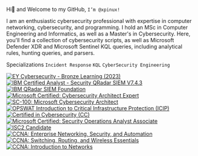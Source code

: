  Hi👋 and Welcome to my GitHub, `I’m @xpinux!`

I am an enthusiastic cybersecurity professional with expertise in computer networking, cybersecurity, and programming. I hold an MSc in Computer Engineering and Informatics, as well as a Master's in Cybersecurity.
Here, you'll find a collection of cybersecurity scripts, as well as Microsoft Defender XDR and Microsoft Sentinel KQL queries, including analytical rules, hunting queries, and parsers.

Specializations
 `Incident Response`  `KQL`  `CyberSecurity Engineering`
 
<!--START_SECTION:badges-->
[![EY Cybersecurity - Bronze Learning (2023)](https://images.credly.com/size/110x110/images/227f0a86-7b47-4a7f-b8b4-8d3448194213/image.png)](http://www.credly.com/badges/45cfb305-7653-4828-be2d-2dae8dd9114c "EY Cybersecurity - Bronze Learning (2023)")
[![IBM Certified Analyst - Security QRadar SIEM V7.4.3](https://images.credly.com/size/110x110/images/6c0de075-659c-4ed9-bab1-da28cc113a86/IBM_Security_QRadar_SIEM_V7.4.3_Analyst_-_Code_-_C9002900_.png)](http://www.credly.com/badges/d734097e-4d71-4272-8479-ed9b2cb5171f "IBM Certified Analyst - Security QRadar SIEM V7.4.3")
[![IBM QRadar SIEM Foundation](https://images.credly.com/size/110x110/images/066da2d7-4808-4f43-a1b9-f32f13872084/image.png)](http://www.credly.com/badges/44912988-b0ac-49a6-afb1-60ee4d1b2b00 "IBM QRadar SIEM Foundation")
[![Microsoft Certified: Cybersecurity Architect Expert](https://images.credly.com/size/110x110/images/0ba22331-acf9-4e8a-8ce3-b4cc3d376040/image.png)](http://www.credly.com/badges/55fe96da-ac79-4dad-a9ba-87bd9b7d684c "Microsoft Certified: Cybersecurity Architect Expert")
[![SC-100: Microsoft Cybersecurity Architect](https://images.credly.com/size/110x110/images/c34a6df4-c7bd-461b-ac12-deab18ab6804/image.png)](http://www.credly.com/badges/298278db-f969-4627-8234-e05d9fa1d423 "SC-100: Microsoft Cybersecurity Architect")
[![OPSWAT Introduction to Critical Infrastructure Protection (ICIP)](https://images.credly.com/size/110x110/images/f9f3c533-9b5a-47eb-8a3e-5734663116c0/image.png)](http://www.credly.com/badges/b0a10013-7eee-4283-9d05-9da7c0861d7c "OPSWAT Introduction to Critical Infrastructure Protection (ICIP)")
[![Certified in Cybersecurity (CC)](https://images.credly.com/size/110x110/images/2030e43f-8003-4d4b-9630-847add403c87/image.png)](http://www.credly.com/badges/7eac85bb-b247-488f-b337-09a48fe6990e "Certified in Cybersecurity (CC)")
[![Microsoft Certified: Security Operations Analyst Associate](https://images.credly.com/size/110x110/images/7e75516f-5149-4d19-8d09-aa3dab4907cb/security-operations-analyst-associate-600x600.png)](http://www.credly.com/badges/12b3c222-5cb7-435e-80d1-3195bac05c61 "Microsoft Certified: Security Operations Analyst Associate")
[![ISC2 Candidate](https://images.credly.com/size/110x110/images/9180921d-4a13-429e-9357-6f9706a554f0/image.png)](http://www.credly.com/badges/7e13e285-f04b-49d1-a0d6-07ffa5c20397 "ISC2 Candidate")
[![CCNA: Enterprise Networking, Security, and Automation](https://images.credly.com/size/110x110/images/0a6d331e-8abf-4272-a949-33f754569a76/CCNAENSA__1_.png)](http://www.credly.com/badges/7e60a311-761e-49f5-9007-02733981f365 "CCNA: Enterprise Networking, Security, and Automation")
[![CCNA: Switching, Routing, and Wireless Essentials](https://images.credly.com/size/110x110/images/f4ccdba9-dd65-4349-baad-8f05df116443/CCNASRWE__1_.png)](http://www.credly.com/badges/0935c351-a60c-4b1e-97fb-65acfae4010c "CCNA: Switching, Routing, and Wireless Essentials")
[![CCNA: Introduction to Networks](https://images.credly.com/size/110x110/images/70d71df5-f3dc-4380-9b9d-f22513a70417/CCNAITN__1_.png)](http://www.credly.com/badges/6281091e-37f6-4741-870a-ffe0d4299bc5 "CCNA: Introduction to Networks")
<!--END_SECTION:badges-->
<!---
xpinux/xpinux is a ✨ special ✨ repository because its `README.md` (this file) appears on your GitHub profile.
You can click the Preview link to take a look at your changes.
--->
